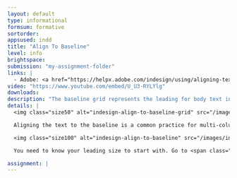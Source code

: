 ```yaml
---
layout: default
type: informational
formsum: formative
sortorder:
appsused: indd
title: "Align To Baseline"
level: info
brightspace: 
submission: "my-assignment-folder"
links: |
  - Adobe: <a href="https://helpx.adobe.com/indesign/using/aligning-text.html" title="xx" target="_blank">Aligning Text</a>
video: "https://www.youtube.com/embed/U_U3-RYLYlg"
downloads:
description: "The baseline grid represents the leading for body text in a document. You can use multiples of this leading value for all elements of the page to ensure that text always lines up between columns and from page to page."
details: | 
  <img class="size50" alt="indesign-align-to-baseline-grid" src="/images/indesign-align-to-baseline/indesign-align-to-baseline-grid.jpg">

  Aligning the text to the baseline is a common practice for multi-column page designs, like magazines. It makes the text baselines align across columns. So, if you put a ruler on the page at the baseline, they would all line up across columns. This makes for a much cleaner look.

  <img class="size100" alt="indesign-align-to-baseline" src="/images/indesign-align-to-baseline/indesign-align-to-baseline.jpg">

  You need to know your leading size to start with. Go to <span class="command">Preferences > Grids</span>, then change the <span class="command">Increment Every</span> number to match your leading value. Once that's done, go to <span class="command">Indents and Spacing</span> in your paragraph style. Set <span class="command">Align to Grid</span> to <span class="command">All Lines</span>.

assignment: |
---
```

